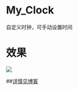 # My_Clock
自定义时钟，可手动设置时间

# 效果

![](https://github.com/zuohp/ProgressRingDemo/raw/master/gif/video.gif)


##[详情见博客](https://blog.csdn.net/z_Xiaozuo/article/details/82560260) 
